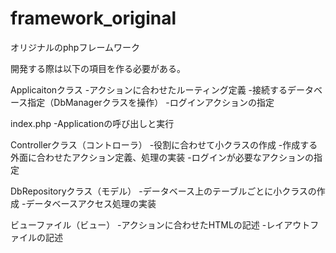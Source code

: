 # framework_original
オリジナルのphpフレームワーク

開発する際は以下の項目を作る必要がある。

Applicaitonクラス
  -アクションに合わせたルーティング定義
  -接続するデータベース指定（DbManagerクラスを操作）
  -ログインアクションの指定
  
index.php
  -Applicationの呼び出しと実行
  
Controllerクラス（コントローラ）
  -役割に合わせて小クラスの作成
  -作成する外面に合わせたアクション定義、処理の実装
  -ログインが必要なアクションの指定
  
DbRepositoryクラス（モデル）
  -データベース上のテーブルごとに小クラスの作成
  -データベースアクセス処理の実装
 
 ビューファイル（ビュー）
  -アクションに合わせたHTMLの記述
  -レイアウトファイルの記述

